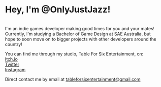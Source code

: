<h1>Hey, I'm @OnlyJustJazz!</h1><br>
I'm an indie games developer making good times for you and your mates! <br>
Currently, I'm studying a Bachelor of Game Design at SAE Australia, but hope to soon move on to bigger projects with other developers around the country! <br>

You can find me through my studio, Table For Six Entertainment, on: <br>
<a href="https://table-for-six.itch.io/">Itch.io</a> <br>
<a href="https://twitter.com/Table_For_6_">Twitter</a><br>
<a href="https://www.instagram.com/tablefor6_entertainment/">Instagram</a> <br>

Direct contact me by email at tableforsixentertainment@gmail.com
